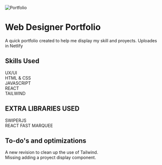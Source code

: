 <img src="https://github.com/juliosalasz/juliosalasz/blob/main/assets/portfolio%20gif.gif" alt="Portfolio" />

# Web Designer Portfolio

A quick portfolio created to help me display my skill and proyects. Uploades in Netlify

## Skills Used

UX/UI</br>
HTML & CSS
</br>
JAVASCRIPT
</br>
REACT
</br>
TAILWIND

## EXTRA LIBRARIES USED

SWIPERJS
</br>
REACT FAST MARQUEE

## To-do's and optimizations

A new revision to clean up the use of Tailwind.
</br>
Missing adding a proyect display component.
</br>

